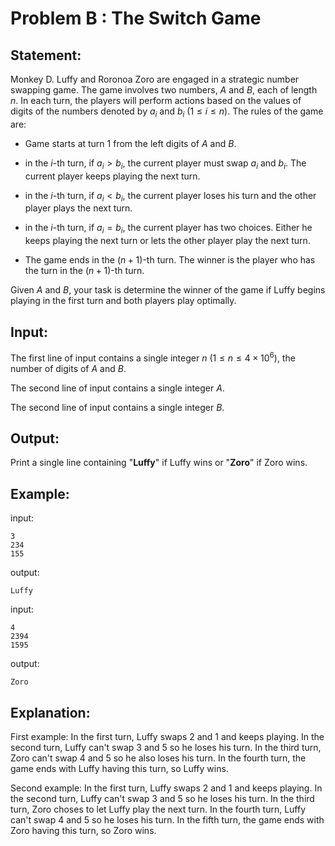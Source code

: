 # Problem B : The Switch Game

## Statement:
Monkey D. Luffy and Roronoa Zoro are engaged in a strategic number swapping game. The game involves two numbers, $A$ and  $B$, each of length $n$. In each turn, the players will perform actions based on the values of digits of the numbers denoted by $a_i$ and $b_i$ ($1 \leq i \leq n$).
The rules of the game are:

 - Game starts at turn 1 from the left digits of $A$ and $B$.

 - in the $i$-th turn, if $a_i > b_i$, the current player must swap $a_i$ and $b_i$. The current player keeps playing the next turn.

 - in the $i$-th turn, if $a_i < b_i$, the current player loses his turn and the other player plays the next turn.

 - in the $i$-th turn, if $a_i = b_i$, the current player has two choices. Either he keeps playing the next turn or lets the other player play the next turn.

 - The game ends in the ${(n+1)}$-th turn. The winner is the player who has the turn in the ${(n+1)}$-th turn.

Given $A$ and $B$, your task is determine the winner of the game if Luffy begins playing in the first turn and both players play optimally.  

## Input:
The first line of input contains a single integer $n$ ($1 \leq n \leq 4 \times 10^6$), the number of digits of $A$ and $B$.

The second line of input contains a single integer $A$.

The second line of input contains a single integer $B$.

## Output:
Print a single line containing "**Luffy**" if Luffy wins or "**Zoro**" if Zoro wins. 

## Example:
input:
```
3
234
155
```
output:
```
Luffy
```
input:
```
4
2394
1595
```
output:
```
Zoro
```

## Explanation:
First example: 
In the first turn, Luffy swaps 2 and 1 and keeps playing. In the second turn, Luffy can't swap 3 and 5 so he loses his turn. In the third turn, Zoro can't swap 4 and 5 so he also loses his turn. In the fourth turn, the game ends with Luffy having this turn, so Luffy wins.

Second example:
In the first turn, Luffy swaps 2 and 1 and keeps playing. In the second turn, Luffy can't swap 3 and 5 so he loses his turn. In the third turn, Zoro choses to let Luffy play the next turn. In the fourth turn, Luffy can't swap 4 and 5 so he loses his turn. In the fifth turn, the game ends with Zoro having this turn, so Zoro wins.
